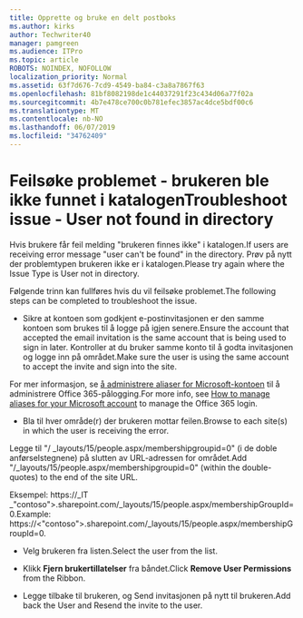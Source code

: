 ```yaml
---
title: Opprette og bruke en delt postboks
ms.author: kirks
author: Techwriter40
manager: pamgreen
ms.audience: ITPro
ms.topic: article
ROBOTS: NOINDEX, NOFOLLOW
localization_priority: Normal
ms.assetid: 63f7d676-7cd9-4549-ba84-c3a8a7867f63
ms.openlocfilehash: 81bf8082198de1c44037291f23c434d06a77f02a
ms.sourcegitcommit: 4b7e478ce700c0b781efec3857ac4dce5bdf00c6
ms.translationtype: MT
ms.contentlocale: nb-NO
ms.lasthandoff: 06/07/2019
ms.locfileid: "34762409"
---
```

# <a name="troubleshoot-issue---user-not-found-in-directory"></a><span data-ttu-id="ec200-102">Feilsøke problemet - brukeren ble ikke funnet i katalogen</span><span class="sxs-lookup"><span data-stu-id="ec200-102">Troubleshoot issue - User not found in directory</span></span>

<span data-ttu-id="ec200-103">Hvis brukere får feil melding "brukeren finnes ikke" i katalogen.</span><span class="sxs-lookup"><span data-stu-id="ec200-103">If users are receiving error message "user can't be found" in the directory.</span></span> <span data-ttu-id="ec200-104">Prøv på nytt der problemtypen brukeren ikke er i katalogen.</span><span class="sxs-lookup"><span data-stu-id="ec200-104">Please try again where the Issue Type is User not in directory.</span></span>

<span data-ttu-id="ec200-105">Følgende trinn kan fullføres hvis du vil feilsøke problemet.</span><span class="sxs-lookup"><span data-stu-id="ec200-105">The following steps can be completed to troubleshoot the issue.</span></span>

- <span data-ttu-id="ec200-106">Sikre at kontoen som godkjent e-postinvitasjonen er den samme kontoen som brukes til å logge på igjen senere.</span><span class="sxs-lookup"><span data-stu-id="ec200-106">Ensure the account that accepted the email invitation is the same account that is being used to sign in later.</span></span> <span data-ttu-id="ec200-107">Kontroller at du bruker samme konto til å godta invitasjonen og logge inn på området.</span><span class="sxs-lookup"><span data-stu-id="ec200-107">Make sure the user is using the same account to accept the invite and sign into the site.</span></span> 

<span data-ttu-id="ec200-108">For mer informasjon, se [å administrere aliaser for Microsoft-kontoen</a> til å administrere Office 365-pålogging](https://support.microsoft.com/help/12407/microsoft-account-how-to-manage-aliases).</span><span class="sxs-lookup"><span data-stu-id="ec200-108">For more info, see [How to manage aliases for your Microsoft account</a> to manage the Office 365 login](https://support.microsoft.com/help/12407/microsoft-account-how-to-manage-aliases).</span></span> 

- <span data-ttu-id="ec200-109">Bla til hver område(r) der brukeren mottar feilen.</span><span class="sxs-lookup"><span data-stu-id="ec200-109">Browse to each site(s) in which the user is receiving the error.</span></span> 

<span data-ttu-id="ec200-110">Legge til "/ _layouts/15/people.aspx/membershipgroupid=0" (i de doble anførselstegnene) på slutten av URL-adressen for området.</span><span class="sxs-lookup"><span data-stu-id="ec200-110">Add "/_layouts/15/people.aspx/membershipgroupid=0" (within the double-quotes) to the end of the site URL.</span></span> 

<span data-ttu-id="ec200-111">Eksempel: https://_lT _"contoso">.sharepoint.com/_layouts/15/people.aspx/membershipGroupId=0.</span><span class="sxs-lookup"><span data-stu-id="ec200-111">Example: https://<"contoso">.sharepoint.com/_layouts/15/people.aspx/membershipGroupId=0.</span></span>

- <span data-ttu-id="ec200-112">Velg brukeren fra listen.</span><span class="sxs-lookup"><span data-stu-id="ec200-112">Select the user from the list.</span></span>

- <span data-ttu-id="ec200-113">Klikk **Fjern brukertillatelser** fra båndet.</span><span class="sxs-lookup"><span data-stu-id="ec200-113">Click **Remove User Permissions** from the Ribbon.</span></span> 
-  <span data-ttu-id="ec200-114">Legge tilbake til brukeren, og Send invitasjonen på nytt til brukeren.</span><span class="sxs-lookup"><span data-stu-id="ec200-114">Add back the User and Resend the invite to the user.</span></span>

